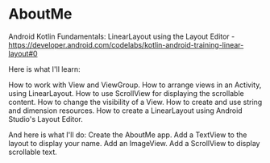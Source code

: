# AboutMe
Android Kotlin Fundamentals: LinearLayout using the Layout Editor - https://developer.android.com/codelabs/kotlin-android-training-linear-layout#0

Here is what I'll learn:

How to work with View and ViewGroup.
How to arrange views in an Activity, using LinearLayout.
How to use ScrollView for displaying the scrollable content.
How to change the visibility of a View.
How to create and use string and dimension resources.
How to create a LinearLayout using Android Studio's Layout Editor.

And here is what I'll do:
Create the AboutMe app.
Add a TextView to the layout to display your name.
Add an ImageView.
Add a ScrollView to display scrollable text.
